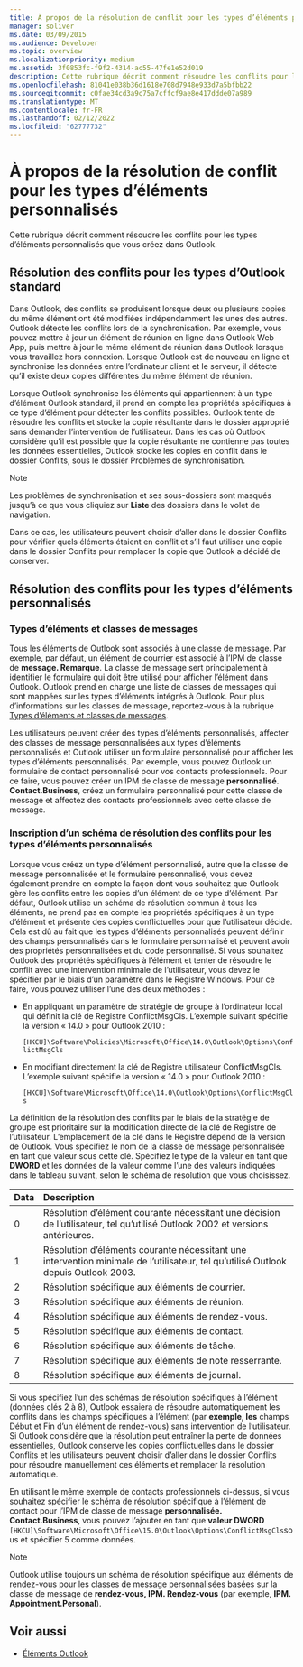 ```yaml
---
title: À propos de la résolution de conflit pour les types d’éléments personnalisés
manager: soliver
ms.date: 03/09/2015
ms.audience: Developer
ms.topic: overview
ms.localizationpriority: medium
ms.assetid: 3f0853fc-f9f2-4314-ac55-47fe1e52d019
description: Cette rubrique décrit comment résoudre les conflits pour les types d’éléments personnalisés que vous créez dans Outlook.
ms.openlocfilehash: 81041e038b36d1618e708d7948e933d7a5bfbb22
ms.sourcegitcommit: c0fae34cd3a9c75a7cffcf9ae8e417ddde07a989
ms.translationtype: MT
ms.contentlocale: fr-FR
ms.lasthandoff: 02/12/2022
ms.locfileid: "62777732"
---
```

# <a name="about-conflict-resolution-for-custom-item-types"></a>À propos de la résolution de conflit pour les types d’éléments personnalisés

Cette rubrique décrit comment résoudre les conflits pour les types d’éléments personnalisés que vous créez dans Outlook.
  
## <a name="conflict-resolution-for-standard-outlook-item-types"></a>Résolution des conflits pour les types d’Outlook standard

Dans Outlook, des conflits se produisent lorsque deux ou plusieurs copies du même élément ont été modifiées indépendamment les unes des autres. Outlook détecte les conflits lors de la synchronisation. Par exemple, vous pouvez mettre à jour un élément de réunion en ligne dans Outlook Web App, puis mettre à jour le même élément de réunion dans Outlook lorsque vous travaillez hors connexion. Lorsque Outlook est de nouveau en ligne et synchronise les données entre l’ordinateur client et le serveur, il détecte qu’il existe deux copies différentes du même élément de réunion.
  
Lorsque Outlook synchronise les éléments qui appartiennent à un type d’élément Outlook standard, il prend en compte les propriétés spécifiques à ce type d’élément pour détecter les conflits possibles. Outlook tente de résoudre les conflits et stocke la copie résultante dans le dossier approprié sans demander l’intervention de l’utilisateur. Dans les cas où Outlook considère qu’il est possible que la copie résultante ne contienne pas toutes les données essentielles, Outlook stocke les copies en conflit dans le dossier Conflits, sous le dossier Problèmes de synchronisation. 
  
> [!NOTE]
> Les problèmes de synchronisation et ses sous-dossiers sont masqués jusqu’à ce que vous cliquiez sur **Liste** des dossiers dans le volet de navigation. 
  
Dans ce cas, les utilisateurs peuvent choisir d’aller dans le dossier Conflits pour vérifier quels éléments étaient en conflit et s’il faut utiliser une copie dans le dossier Conflits pour remplacer la copie que Outlook a décidé de conserver.
  
## <a name="conflict-resolution-for-custom-item-types"></a>Résolution des conflits pour les types d’éléments personnalisés

### <a name="item-types-and-message-classes"></a>Types d’éléments et classes de messages
  
Tous les éléments de Outlook sont associés à une classe de message. Par exemple, par défaut, un élément de courrier est associé à l’IPM de classe de **message. Remarque**. La classe de message sert principalement à identifier le formulaire qui doit être utilisé pour afficher l’élément dans Outlook. Outlook prend en charge une liste de classes de messages qui sont mappées sur les types d’éléments intégrés à Outlook. Pour plus d’informations sur les classes de message, reportez-vous à la rubrique [Types d’éléments et classes de messages](https://msdn.microsoft.com/library/15b709cc-7486-b6c7-88a3-4a4d8e0ab292%28Office.15%29.aspx). 
  
Les utilisateurs peuvent créer des types d’éléments personnalisés, affecter des classes de message personnalisées aux types d’éléments personnalisés et Outlook utiliser un formulaire personnalisé pour afficher les types d’éléments personnalisés. Par exemple, vous pouvez Outlook un formulaire de contact personnalisé pour vos contacts professionnels. Pour ce faire, vous pouvez créer un IPM de classe de message **personnalisé. Contact.Business**, créez un formulaire personnalisé pour cette classe de message et affectez des contacts professionnels avec cette classe de message. 
  
### <a name="registering-a-conflict-resolution-scheme-for-custom-item-types"></a>Inscription d’un schéma de résolution des conflits pour les types d’éléments personnalisés
  
Lorsque vous créez un type d’élément personnalisé, autre que la classe de message personnalisée et le formulaire personnalisé, vous devez également prendre en compte la façon dont vous souhaitez que Outlook gère les conflits entre les copies d’un élément de ce type d’élément. Par défaut, Outlook utilise un schéma de résolution commun à tous les éléments, ne prend pas en compte les propriétés spécifiques à un type d’élément et présente des copies conflictuelles pour que l’utilisateur décide. Cela est dû au fait que les types d’éléments personnalisés peuvent définir des champs personnalisés dans le formulaire personnalisé et peuvent avoir des propriétés personnalisées et du code personnalisé. Si vous souhaitez Outlook des propriétés spécifiques à l’élément et tenter de résoudre le conflit avec une intervention minimale de l’utilisateur, vous devez le spécifier par le biais d’un paramètre dans le Registre Windows. Pour ce faire, vous pouvez utiliser l’une des deux méthodes : 
  
- En appliquant un paramètre de stratégie de groupe à l’ordinateur local qui définit la clé de Registre ConflictMsgCls. L’exemple suivant spécifie la version « 14.0 » pour Outlook 2010 : 
  
   `[HKCU]\Software\Policies\Microsoft\Office\14.0\Outlook\Options\ConflictMsgCls`
    
- En modifiant directement la clé de Registre utilisateur ConflictMsgCls. L’exemple suivant spécifie la version « 14.0 » pour Outlook 2010 : 
  
   `[HKCU]\Software\Microsoft\Office\14.0\Outlook\Options\ConflictMsgCls`
    
La définition de la résolution des conflits par le biais de la stratégie de groupe est prioritaire sur la modification directe de la clé de Registre de l’utilisateur. L’emplacement de la clé dans le Registre dépend de la version de Outlook. Vous spécifiez le nom de la classe de message personnalisée en tant que valeur sous cette clé. Spécifiez le type de la valeur en tant que **DWORD** et les données de la valeur comme l’une des valeurs indiquées dans le tableau suivant, selon le schéma de résolution que vous choisissez. 
  
|Data  | Description  |
|:-----|:-----|
|0  <br/> |Résolution d’élément courante nécessitant une décision de l’utilisateur, tel qu’utilisé Outlook 2002 et versions antérieures. |
|1  <br/> |Résolution d’éléments courante nécessitant une intervention minimale de l’utilisateur, tel qu’utilisé Outlook depuis Outlook 2003. |
|2  <br/> |Résolution spécifique aux éléments de courrier. |
|3  <br/> |Résolution spécifique aux éléments de réunion. |
|4  <br/> |Résolution spécifique aux éléments de rendez-vous. |
|5  <br/> |Résolution spécifique aux éléments de contact. |
|6   <br/> |Résolution spécifique aux éléments de tâche. |
|7   <br/> |Résolution spécifique aux éléments de note resserrante. |
|8   <br/> |Résolution spécifique aux éléments de journal. |
   
Si vous spécifiez l’un des schémas de résolution spécifiques à l’élément (données clés 2 à 8), Outlook essaiera de résoudre automatiquement les conflits dans les champs spécifiques à l’élément  (par **exemple, les** champs Début et Fin d’un élément de rendez-vous) sans intervention de l’utilisateur. Si Outlook considère que la résolution peut entraîner la perte de données essentielles, Outlook conserve les copies conflictuelles dans le dossier Conflits et les utilisateurs peuvent choisir d’aller dans le dossier Conflits pour résoudre manuellement ces éléments et remplacer la résolution automatique. 
  
En utilisant le même exemple de contacts professionnels ci-dessus, si vous souhaitez spécifier le schéma de résolution spécifique à l’élément de contact pour l’IPM de classe de message **personnalisée. Contact.Business**, vous pouvez l’ajouter en tant que **valeur DWORD**  `[HKCU]\Software\Microsoft\Office\15.0\Outlook\Options\ConflictMsgCls`sous et spécifier 5 comme données. 
  
> [!NOTE]
> Outlook utilise toujours un schéma de résolution spécifique aux éléments de rendez-vous pour les classes de message personnalisées basées sur la classe de message de **rendez-vous, IPM. Rendez-vous** (par exemple, **IPM. Appointment.Personal**). 
  
## <a name="see-also"></a>Voir aussi

- [Éléments Outlook](https://msdn.microsoft.com/library/6ea4babf-facf-4018-ef5a-4a484e55153a%28Office.15%29.aspx)

